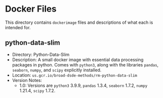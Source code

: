 # Docker Files

This directory contains `dockerimage` files and descriptions of what each is intended for. 

## python-data-slim

* Directory: Python-Data-Slim
* Description: A small docker image with essential data processing packages in python. Comes with `python3`, along 
with the libraries `pandas`, `seaborn`, `numpy`, and `scipy` explicitly installed.
* Location: `us.gcr.io/broad-dsde-methods/rm-python-data-slim`
* Version Notes: 
	* 1.0: Versions are `python3` 3.9.9, `pandas` 1.3.4, `seaborn` 1.7.2, `numpy` 1.21.4, `scipy` 1.7.2.
